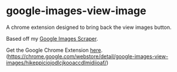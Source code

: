 # google-images-view-image

A chrome extension designed to bring back the view images button.

Based off my [Google Images Scraper](https://github.com/rushilsrivastava/image-scrapers).

Get the Google Chrome Extension [here](https://chrome.google.com/webstore/detail/google-images-view-images/hikeppiciojodlcjkooaccdlmidiioaf/). (https://chrome.google.com/webstore/detail/google-images-view-images/hikeppiciojodlcjkooaccdlmidiioaf/)
